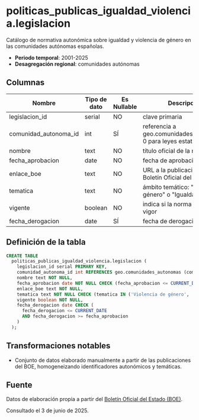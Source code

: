 # politicas_publicas_igualdad_violencia.legislacion

Catálogo de normativa autonómica sobre igualdad y violencia de género en las comunidades autónomas españolas.

- **Periodo temporal**: 2001-2025
- **Desagregación regional**: comunidades autónomas

## Columnas

| Nombre | Tipo de dato | Es Nullable | Descripción |
| --- | --- | --- | --- |
| legislacion_id | serial | NO | clave primaria |
| comunidad_autonoma_id | int | SÍ | referencia a geo.comunidades_autonomas; 0 para leyes estatales |
| nombre | text | NO | título oficial de la norma |
| fecha_aprobacion | date | NO | fecha de aprobación |
| enlace_boe | text | NO | URL a la publicación en el Boletín Oficial del Estado |
| tematica | text | NO | ámbito temático: "Violencia de género" o "Igualdad" |
| vigente | boolean | NO | indica si la norma está en vigor |
| fecha_derogacion | date | SÍ | fecha de derogación, si aplica |

## Definición de la tabla

```sql
CREATE TABLE
  politicas_publicas_igualdad_violencia.legislacion (
    legislacion_id serial PRIMARY KEY,
    comunidad_autonoma_id int REFERENCES geo.comunidades_autonomas (comunidad_autonoma_id),
    nombre text NOT NULL,
    fecha_aprobacion date NOT NULL CHECK (fecha_aprobacion <= CURRENT_DATE),
    enlace_boe text NOT NULL,
    tematica text NOT NULL CHECK (tematica IN ('Violencia de género', 'Igualdad')),
    vigente boolean NOT NULL,
    fecha_derogacion date CHECK (
      fecha_derogacion <= CURRENT_DATE
      AND fecha_derogacion >= fecha_aprobacion
    )
  );
```

## Transformaciones notables

- Conjunto de datos elaborado manualmente a partir de las publicaciones del BOE, homogeneizando identificadores autonómicos y temáticas.

## Fuente

Datos de elaboración propia a partir del <a href="https://www.boe.es/" target="_blank">Boletín Oficial del Estado (BOE)</a>.

Consultado el 3 de junio de 2025.

